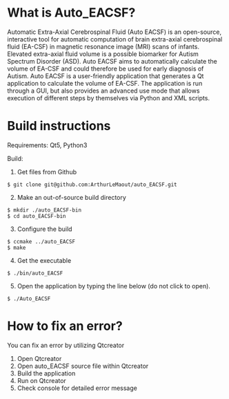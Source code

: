 # What is Auto_EACSF?
Automatic Extra-Axial Cerebrospinal Fluid (Auto EACSF) is an open-source, interactive tool for automatic computation of brain extra-axial cerebrospinal fluid (EA-CSF) in magnetic resonance image (MRI) scans of infants. Elevated extra-axial fluid volume is a possible biomarker for Autism Spectrum Disorder (ASD). Auto EACSF aims to automatically calculate the volume of EA-CSF and could therefore be used for early diagnosis of Autism. Auto EACSF is a user-friendly application that generates a Qt application to calculate the volume of EA-CSF. The application is run through a GUI, but also provides an advanced use mode that allows execution of different steps by themselves via Python and XML scripts. 

# Build instructions
Requirements: Qt5, Python3

Build:
1. Get files from Github
```
$ git clone git@github.com:ArthurLeMaout/auto_EACSF.git
```
2. Make an out-of-source build directory
```
$ mkdir ./auto_EACSF-bin
$ cd auto_EACSF-bin
```
3. Configure the build
```
$ ccmake ../auto_EACSF
$ make
```
4. Get the executable
```
$ ./bin/auto_EACSF
```
5. Open the application by typing the line below (do not click to open). 
```
$ ./Auto_EACSF
```

# How to fix an error?
You can fix an error by utilizing Qtcreator
1. Open Qtcreator
2. Open auto_EACSF source file within Qtcreator
3. Build the application
4. Run on Qtcreator 
5. Check console for detailed error message


